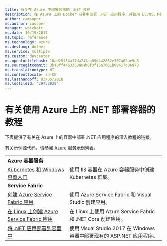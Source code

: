 ```yaml
---
title: 有关在 Azure 中部署容器的 .NET 教程
description: 在 Azure 上的 Docker 容器中部署 .NET 应用程序，并使用 DC/OS、Mesos 或 Kubernetes 对其进行缩放。
author: camsoper
ms.author: casoper
manager: wpickett
ms.date: 10/19/2017
ms.topic: reference
ms.technology: azure
ms.devlang: dotnet
ms.service: multiple
ms.custom: devcenter
ms.openlocfilehash: 10ad25f84a17da241ab09d442862e307a02ae9e8
ms.sourcegitcommit: 3ba0ff4463338a0ab0f3f15a7601b89417c06970
ms.translationtype: HT
ms.contentlocale: zh-CN
ms.lasthandoff: 03/05/2018
ms.locfileid: "29752829"
---
```

# <a name="container-deployment-tutorials-with-net-on-azure"></a>有关使用 Azure 上的 .NET 部署容器的教程

下表提供了有关在 Azure 上的容器中部署 .NET 应用程序的深入教程的链接。

有关示例源代码，请参阅 [Azure 服务示例](https://azure.microsoft.com/resources/samples/?platform=dotnet)列表。

| | |
|---|---|
| **Azure 容器服务** ||
| [Kubernetes 和 Windows 容器入门][1] | 使用 IIS 容器在 Azure 容器服务中创建 Kubernetes 群集。
|**Service Fabric**| |
| [创建 Azure Service Fabric 应用][2] | 使用 Azure Service Fabric 和 Visual Studio 创建应用。 | 
| [在 Linux 上创建 Azure Service Fabric 应用][3] | 在 Linux 上使用 Azure Service Fabric 和 .NET Core 创建应用。 | 
| [将 .NET 应用部署到容器中][4] | 使用 Visual Studio 2017 在 Windows 容器中部署现有的 ASP.NET 应用程序。  |

[1]: /azure/container-service/container-service-kubernetes-windows-walkthrough
[2]: /azure/service-fabric/service-fabric-create-your-first-application-in-visual-studio
[3]: /azure/service-fabric/service-fabric-get-started-containers
[4]: /azure/service-fabric/service-fabric-host-app-in-a-container
